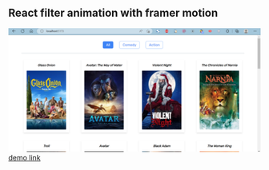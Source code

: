 ## React filter animation with framer motion
![banner](https://github.com/pavanKumarKR2000/react-filter-animation/blob/main/framer-animation.png?raw=true)
[demo link](https://pavankumarkr2000.github.io/react-filter-animation/)
